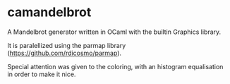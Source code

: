 # camandelbrot

A Mandelbrot generator written in OCaml with the builtin Graphics library.

It is paralellized using the parmap library (https://github.com/rdicosmo/parmap).

Special attention was given to the coloring, with an histogram equalisation in order to make it nice.
